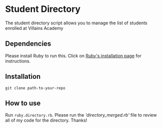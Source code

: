 # Student Directory #

The student directory script allows you to manage the list of students enrolled at Villains Academy

## Dependencies ##

Please install Ruby to run this. Click on [Ruby's installation page](https://www.ruby-lang.org/en/documentation/installation/) for instructions.

## Installation ##

`git clone path-to-your-repo`

## How to use ##

Run `ruby.directory.rb`.
Please run the *'directory_merged.rb'* file to review all of my code for the directory. Thanks!
